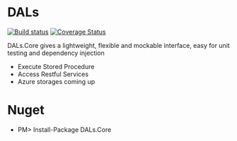 # DALs
[![Build status](https://ci.appveyor.com/api/projects/status/tq98cre3909s8b3r?svg=true)](https://ci.appveyor.com/project/TianyuanC/dals)
[![Coverage Status](https://coveralls.io/repos/TianyuanC/dals/badge.svg?branch=master)](https://coveralls.io/r/TianyuanC/dals?branch=master)

DALs.Core gives a lightweight, flexible and mockable interface, easy for unit testing and dependency injection

* Execute Stored Procedure
* Access Restful Services
* Azure storages coming up

# Nuget

* PM> Install-Package DALs.Core